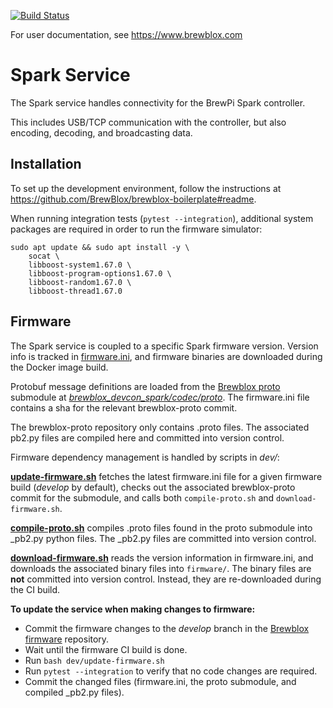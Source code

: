 [![Build Status](https://dev.azure.com/brewblox/brewblox/_apis/build/status/BrewBlox.brewblox-devcon-spark?branchName=develop)](https://dev.azure.com/brewblox/brewblox/_build/latest?definitionId=1&branchName=develop)

For user documentation, see https://www.brewblox.com

# Spark Service

The Spark service handles connectivity for the BrewPi Spark controller.

This includes USB/TCP communication with the controller, but also encoding, decoding, and broadcasting data.

## Installation

To set up the development environment, follow the instructions at https://github.com/BrewBlox/brewblox-boilerplate#readme.

When running integration tests (`pytest --integration`), additional system packages are required in order to run the firmware simulator:

```
sudo apt update && sudo apt install -y \
    socat \
    libboost-system1.67.0 \
    libboost-program-options1.67.0 \
    libboost-random1.67.0 \
    libboost-thread1.67.0
```

## Firmware

The Spark service is coupled to a specific Spark firmware version.
Version info is tracked in [firmware.ini](./firmware.ini), and firmware binaries are downloaded during the Docker image build.

Protobuf message definitions are loaded from the [Brewblox proto](https://github.com/BrewBlox/brewblox-proto) submodule at *[brewblox_devcon_spark/codec/proto](./brewblox_devcon_spark/codec/proto)*.
The firmware.ini file contains a sha for the relevant brewblox-proto commit.

The brewblox-proto repository only contains .proto files. The associated pb2.py files are compiled here and committed into version control.

Firmware dependency management is handled by scripts in *dev/*:

**[update-firmware.sh](./dev/update-firmware.sh)** fetches the latest firmware.ini file for a given firmware build (*develop* by default), checks out the associated brewblox-proto commit for the submodule, and calls both `compile-proto.sh` and `download-firmware.sh`.

**[compile-proto.sh](./dev/compile-proto.sh)** compiles .proto files found in the proto submodule into _pb2.py python files.
The _pb2.py files are committed into version control.

**[download-firmware.sh](./dev/download-firmware.sh)** reads the version information in firmware.ini,
and downloads the associated binary files into `firmware/`.
The binary files are **not** committed into version control.
Instead, they are re-downloaded during the CI build.

**To update the service when making changes to firmware:**
- Commit the firmware changes to the *develop* branch in the [Brewblox firmware](https://github.com/BrewBlox/brewblox-firmware) repository.
- Wait until the firmware CI build is done.
- Run `bash dev/update-firmware.sh`
- Run `pytest --integration` to verify that no code changes are required.
- Commit the changed files (firmware.ini, the proto submodule, and compiled _pb2.py files).
